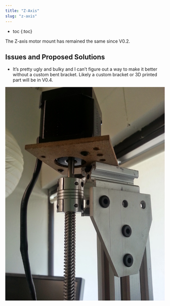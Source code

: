 ```yaml
---
title: "Z-Axis"
slug: "z-axis"
---
```


* toc
{:toc}

The Z-axis motor mount has remained the same since V0.2.

## Issues and Proposed Solutions
* It’s pretty ugly and bulky and I can’t figure out a way to make it better without a custom bent bracket. Likely a custom bracket or 3D printed part will be in V0.4.

![20140711_152405.jpg](_images/20140711_152405.jpg)

